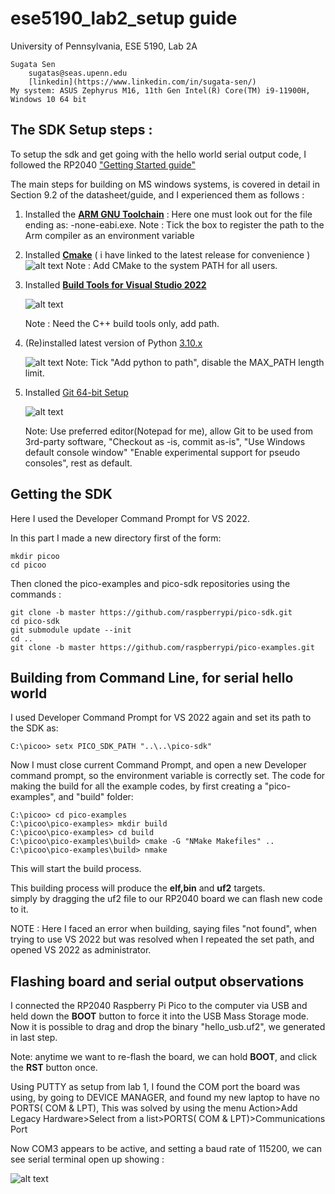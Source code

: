 # ese5190_lab2_setup guide
University of Pennsylvania, ESE 5190, Lab 2A

    Sugata Sen
        sugatas@seas.upenn.edu
        [linkedin](https://www.linkedin.com/in/sugata-sen/)
    My system: ASUS Zephyrus M16, 11th Gen Intel(R) Core(TM) i9-11900H, Windows 10 64 bit

## The SDK Setup steps : 

To setup the sdk and get going with the hello world serial output code, I followed the RP2040 ["Getting Started guide"](https://datasheets.raspberrypi.com/pico/getting-started-with-pico.pdf)

The main steps for building on MS windows systems, is covered in detail in Section 9.2 of the datasheet/guide, and I experienced them as follows :
  
1.  Installed the [**ARM GNU Toolchain**](https://developer.arm.com/tools-and-software/open-source-software/developer-tools/gnu-toolchain/downloads) :
		Here one must look out for the file ending as: -none-eabi.exe.
        Note : Tick the box to register the path to the Arm compiler as an environment variable 

2. Installed [**Cmake**](https://cmake.org/download/#latest) ( i have linked to the latest release for convenience )
	![alt text](image)
    Note : Add CMake to the system PATH for all users. 

3. Installed [**Build Tools for Visual Studio 2022**](https://visualstudio.microsoft.com/downloads/#build-tools-for-visual-studio-2022)
        
	![alt text](image)
	
	Note : Need the C++ build tools only, add path.
        
4. (Re)installed latest version of Python [3.10.x](https://www.python.org/downloads/release/python-3108/) 
    
    ![alt text](image)
    Note: Tick "Add python to path", disable the MAX_PATH length limit.
        
5. Installed [Git 64-bit Setup](https://git-scm.com/download/win) 

    ![alt text](image)
    
	Note: Use preferred editor(Notepad for me), allow Git to be used from 3rd-party software, "Checkout as -is, commit as-is", "Use Windows default console window"
	"Enable experimental support for pseudo consoles", rest as default.
    

## Getting the SDK

Here I used the Developer Command Prompt for VS 2022.

In this part I made a new directory first of the form:

	mkdir picoo
	cd picoo

Then cloned the pico-examples and pico-sdk repositories using the commands :

	git clone -b master https://github.com/raspberrypi/pico-sdk.git
	cd pico-sdk
	git submodule update --init
	cd ..
	git clone -b master https://github.com/raspberrypi/pico-examples.git

## **Building from Command Line, for serial hello world**
     
I used Developer Command Prompt for VS 2022 again and set its path to the SDK as:

	C:\picoo> setx PICO_SDK_PATH "..\..\pico-sdk"
	
Now I must close current Command Prompt, and open a new Developer command prompt, so the environment variable is correctly set.
The code for making the build for all the example codes, by first creating a "pico-examples", and "build" folder:
	
	C:\picoo> cd pico-examples
	C:\picoo\pico-examples> mkdir build
	C:\picoo\pico-examples> cd build
	C:\picoo\pico-examples\build> cmake -G "NMake Makefiles" ..
	C:\picoo\pico-examples\build> nmake


This will start the build process.
   
This building process will produce the **elf,bin** and **uf2** targets.  
simply by dragging the uf2 file to our RP2040 board we can flash new code to it. 

NOTE : Here I faced an error when building, saying files "not found", when trying to use VS 2022 but was resolved when I repeated the set path, and opened VS 2022 as administrator.


## **Flashing board and serial output observations**  
    
I connected the RP2040 Raspberry Pi Pico to the computer via USB and held down the **BOOT** button to force it into the USB Mass Storage mode.   
Now it is possible to drag and drop the binary "hello_usb.uf2", we generated in last step.

Note: anytime we want to re-flash the board, we can hold **BOOT**, and click the **RST** button once.

Using PUTTY as setup from lab 1, I found the COM port the board was using, by going to DEVICE MANAGER, and found my new laptop to have no PORTS( COM & LPT),
This was solved by using the menu Action>Add Legacy Hardware>Select from a list>PORTS( COM & LPT)>Communications Port

Now COM3 appears to be active, and setting a baud rate of 115200, we can see serial terminal open up showing :

![alt text](image)  
